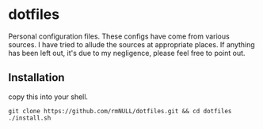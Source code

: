 # dotfiles
Personal configuration files. These configs have come from various sources.
I have tried to allude the sources at appropriate places. 
If anything has been left out, it's due to my negligence, please feel free to point out.

## Installation
copy this into your shell.

`git clone https://github.com/rmNULL/dotfiles.git && cd dotfiles`
`./install.sh`
